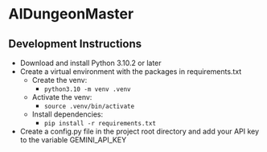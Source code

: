 # AIDungeonMaster

## Development Instructions

- Download and install Python 3.10.2 or later 
- Create a virtual environment with the packages in requirements.txt
    - Create the venv:
        - ```python3.10 -m venv .venv ```
    - Activate the venv:
        - ```source .venv/bin/activate```
    - Install dependencies:
        - ```pip install -r requirements.txt```
- Create a config.py file in the project root directory and add your API key to the variable GEMINI_API_KEY